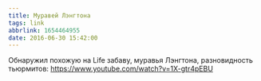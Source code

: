 ```yaml
---
title: Муравей Лэнгтона
tags: link
abbrlink: 1654464955
date: 2016-06-30 15:42:00
---
```


Обнаружил похожую на Life забаву, муравья Лэнгтона, разновидность тьюрмитов: 
https://www.youtube.com/watch?v=1X-gtr4pEBU